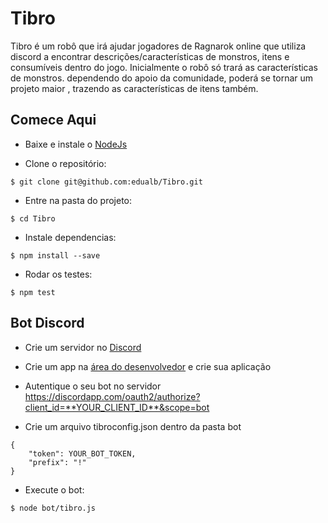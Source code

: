 # Tibro
Tibro é um robô que irá ajudar jogadores de Ragnarok online que utiliza discord a encontrar descrições/características de monstros, itens e consumíveis dentro do jogo. Inicialmente o robô só trará as características de monstros. dependendo do apoio da comunidade, poderá se tornar um projeto maior , trazendo as características de itens também.

## Comece Aqui
* Baixe e instale o [NodeJs](https://nodejs.org/)

* Clone o repositório:

```shell
$ git clone git@github.com:edualb/Tibro.git
```

* Entre na pasta do projeto:

```shell
$ cd Tibro
```

* Instale dependencias: 

```shell
$ npm install --save
```

* Rodar os testes:

```shell
$ npm test
```

## Bot Discord
* Crie um servidor no [Discord](https://discordapp.com/)

* Crie um app na [área do desenvolvedor](https://discordapp.com/developers/applications/) e crie sua aplicação

* Autentique o seu bot no servidor https://discordapp.com/oauth2/authorize?client_id=**YOUR_CLIENT_ID**&scope=bot

* Crie um arquivo tibroconfig.json dentro da pasta bot

```shell
{
    "token": YOUR_BOT_TOKEN,
    "prefix": "!"
}
```

* Execute o bot:
```shell
$ node bot/tibro.js
```
